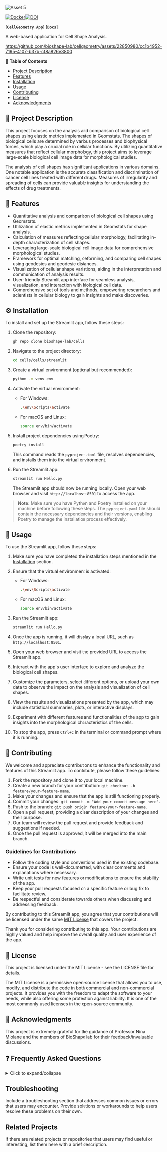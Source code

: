 ![Asset 5](https://github.com/bioshape-lab/cells/assets/22850980/344f448f-84a9-4f06-8527-8ddec210fb31)


[![Docker](https://github.com/amilworks/cells/actions/workflows/docker-publish.yml/badge.svg)](https://github.com/amilworks/cells/actions/workflows/docker-publish.yml)[![DOI](https://zenodo.org/badge/DOI/10.5281/zenodo.8322532.svg)](https://doi.org/10.5281/zenodo.8322532)


[[__`CellGeometry App`__]](https://cellgeometry.ece.ucsb.edu)
[[__`Docs`__]](https://bioshape-lab.github.io/cellgeometry/)

A web-based application for Cell Shape Analysis.




https://github.com/bioshape-lab/cellgeometry/assets/22850980/cc1b4952-7195-4107-b37b-cf8a826e3800



:link: __Table of Contents__
- [Project Description](#-project-description)
- [Features](#-features)
- [Installation](#-installation)
- [Usage](#-usage)
- [Contributing](#-contributing)
- [License](#-license)
- [Acknowledgments](#-acknowledgments)

## 📝 Project Description 

This project focuses on the analysis and comparison of biological cell shapes using elastic metrics implemented in Geomstats. The shapes of biological cells are determined by various processes and biophysical forces, which play a crucial role in cellular functions. By utilizing quantitative measures that reflect cellular morphology, this project aims to leverage large-scale biological cell image data for morphological studies.

The analysis of cell shapes has significant applications in various domains. One notable application is the accurate classification and discrimination of cancer cell lines treated with different drugs. Measures of irregularity and spreading of cells can provide valuable insights for understanding the effects of drug treatments.

## 🎯 Features

- Quantitative analysis and comparison of biological cell shapes using Geomstats.
- Utilization of elastic metrics implemented in Geomstats for shape analysis.
- Calculation of measures reflecting cellular morphology, facilitating in-depth characterization of cell shapes.
- Leveraging large-scale biological cell image data for comprehensive morphological studies.
- Framework for optimal matching, deforming, and comparing cell shapes using geodesics and geodesic distances.
- Visualization of cellular shape variations, aiding in the interpretation and communication of analysis results.
- User-friendly Streamlit app interface for seamless analysis, visualization, and interaction with biological cell data.
- Comprehensive set of tools and methods, empowering researchers and scientists in cellular biology to gain insights and make discoveries.


## ⚙️ Installation

To install and set up the Streamlit app, follow these steps:

1. Clone the repository:

   ```bash
   gh repo clone bioshape-lab/cells
   ```

2. Navigate to the project directory:

   ```bash
   cd cells/cells/streamlit
   ```

3. Create a virtual environment (optional but recommended):

   ```bash
   python -m venv env
   ```

4. Activate the virtual environment:

   - For Windows:

     ```bash
     .\env\Scripts\activate
     ```

   - For macOS and Linux:

     ```bash
     source env/bin/activate
     ```

5. Install project dependencies using Poetry:

   ```bash
   poetry install
   ```

   This command reads the `pyproject.toml` file, resolves dependencies, and installs them into the virtual environment.

6. Run the Streamlit app:

   ```bash
   streamlit run Hello.py
   ```

   The Streamlit app should now be running locally. Open your web browser and visit `http://localhost:8501` to access the app.

> __Note:__ Make sure you have Python and Poetry installed on your machine before following these steps. The `pyproject.yaml` file should contain the necessary dependencies and their versions, enabling Poetry to manage the installation process effectively.


## 🚀 Usage

To use the Streamlit app, follow these steps:

1. Make sure you have completed the installation steps mentioned in the [Installation](#-installation) section.

2. Ensure that the virtual environment is activated:

   - For Windows:

     ```bash
     .\env\Scripts\activate
     ```

   - For macOS and Linux:

     ```bash
     source env/bin/activate
     ```

3. Run the Streamlit app:

   ```bash
   streamlit run Hello.py
   ```

4. Once the app is running, it will display a local URL, such as `http://localhost:8501`.

5. Open your web browser and visit the provided URL to access the Streamlit app.

6. Interact with the app's user interface to explore and analyze the biological cell shapes.

7. Customize the parameters, select different options, or upload your own data to observe the impact on the analysis and visualization of cell shapes.

8. View the results and visualizations presented by the app, which may include statistical summaries, plots, or interactive displays.

9. Experiment with different features and functionalities of the app to gain insights into the morphological characteristics of the cells.

10. To stop the app, press `Ctrl+C` in the terminal or command prompt where it is running.


## 🤝 Contributing

We welcome and appreciate contributions to enhance the functionality and features of this Streamlit app. To contribute, please follow these guidelines:

1. Fork the repository and clone it to your local machine.
2. Create a new branch for your contribution: `git checkout -b feature/your-feature-name`.
3. Make your changes and ensure that the app is still functioning properly.
4. Commit your changes: `git commit -m "Add your commit message here"`.
5. Push to the branch: `git push origin feature/your-feature-name`.
6. Open a pull request, providing a clear description of your changes and their purpose.
7. Our team will review the pull request and provide feedback and suggestions if needed.
8. Once the pull request is approved, it will be merged into the main branch.

### Guidelines for Contributions

- Follow the coding style and conventions used in the existing codebase.
- Ensure your code is well-documented, with clear comments and explanations where necessary.
- Write unit tests for new features or modifications to ensure the stability of the app.
- Keep your pull requests focused on a specific feature or bug fix to facilitate review.
- Be respectful and considerate towards others when discussing and addressing feedback.

By contributing to this Streamlit app, you agree that your contributions will be licensed under the same [MIT License](LICENSE) that covers the project.

Thank you for considering contributing to this app. Your contributions are highly valued and help improve the overall quality and user experience of the app.

## 📄 License 

This project is licensed under the MIT License - see the LICENSE file for details.

The MIT License is a permissive open-source license that allows you to use, modify, and distribute the code in both commercial and non-commercial projects. It provides you with the freedom to adapt the software to your needs, while also offering some protection against liability. It is one of the most commonly used licenses in the open-source community.

## :raised_hands: Acknowledgments 

This project is extremely grateful for the guidance of Professor Nina Miolane and the members of BioShape lab for their feedback/invaluable discussions.


## ❓ Frequently Asked Questions

<details>
  <summary>Click to expand/collapse</summary>

### Q1: What is Poetry?

A1: Poetry is a dependency and package management tool for Python projects. It simplifies the management of project dependencies and helps with package installation, versioning, and resolution. It also provides features for creating virtual environments and publishing packages.

### Q2: Why did you choose Poetry for package management?

A2: We chose Poetry for package management because of its robust features and ease of use. Poetry simplifies the process of managing dependencies, ensuring consistent package versions across different environments, and allows for efficient package installation and updates.

### Q3: How do I install Poetry?

A3: To install Poetry, you can follow the official installation instructions provided in the [Poetry documentation](https://python-poetry.org/docs/#installation). It supports different operating systems, including Windows, macOS, and Linux.

### Q4: How do I manage project dependencies with Poetry?

A4: Poetry provides a simple and intuitive way to manage project dependencies. You can define your project's dependencies in the `pyproject.toml` file using the `[tool.poetry.dependencies]` section. Poetry handles dependency resolution and installation automatically when you run `poetry install`. You can also manage additional dependencies such as development and testing packages.

### Q5: Can I use other package managers with Streamlit?

A5: Yes, you can use other package managers like pip or conda with Streamlit. Streamlit is compatible with different package management systems, and you can use your preferred package manager to install and manage dependencies. However, if you're using Poetry for your project, it is recommended to stick with it for consistency and to ensure proper management of dependencies.

### Q6: How do I deploy my Streamlit app with Poetry?

A6: Deploying a Streamlit app with Poetry involves a few steps. First, ensure you have a proper deployment environment set up, such as a cloud-based service or hosting platform. Then, create a deployment configuration file, such as a `Dockerfile`, that includes the necessary instructions to install project dependencies using Poetry. Finally, follow the deployment instructions provided by your hosting platform to deploy your Streamlit app with the required dependencies.

### Q7: How do I update my project dependencies with Poetry?

A7: To update your project dependencies using Poetry, you can run `poetry update` command. This command updates your project's dependencies to their latest compatible versions as specified in the `pyproject.toml` file. Poetry resolves and installs the updated dependencies automatically, ensuring compatibility and consistency.

### Q8: Can I share my Poetry-based Streamlit app with others?

A8: Yes, you can share your Poetry-based Streamlit app with others. Ensure that you include the necessary files, such as the `pyproject.toml` and `poetry.lock`, which contain the dependency information. You can also provide instructions on how to set up and run the app, including the steps to install Poetry and run `poetry install` to install the dependencies.

### Q9: Where can I find more information about Poetry?

A9: You can find more information about Poetry, including detailed documentation and examples, on the official Poetry website: [python-poetry.org](https://python-poetry.org/). The documentation provides in-depth guidance on various aspects of using Poetry for package management.

### Q10: Can I contribute to the project and suggest improvements?

A10: Absolutely! Contributions and suggestions are welcome. Please refer to the [Contributing](#-contributing) section of this README for guidelines on how to contribute to the project. We appreciate your support!

</details>




## Troubleshooting 

Include a troubleshooting section that addresses common issues or errors that users may encounter. Provide solutions or workarounds to help users resolve these problems on their own.

## Related Projects 

If there are related projects or repositories that users may find useful or interesting, list them here with a brief description.


